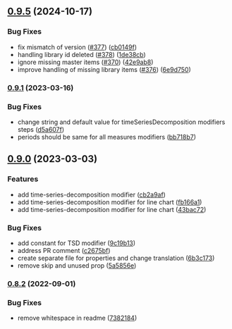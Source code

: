 

## [0.9.5](https://github.com/qlik-oss/qlik-modifiers/compare/v0.9.1...v0.9.5) (2024-10-17)


### Bug Fixes

* fix mismatch of version ([#377](https://github.com/qlik-oss/qlik-modifiers/issues/377)) ([cb0149f](https://github.com/qlik-oss/qlik-modifiers/commit/cb0149f61d35a8e9c399dfd0b84427f801d70540))
* handling library id deleted ([#378](https://github.com/qlik-oss/qlik-modifiers/issues/378)) ([1de38cb](https://github.com/qlik-oss/qlik-modifiers/commit/1de38cbc83e1f5521cc129f3a2ca05488578498d))
* ignore missing master items ([#370](https://github.com/qlik-oss/qlik-modifiers/issues/370)) ([42e9ab8](https://github.com/qlik-oss/qlik-modifiers/commit/42e9ab8a8b20ff2eba47f29169af30749291d5ee))
* improve handling of missing library items ([#376](https://github.com/qlik-oss/qlik-modifiers/issues/376)) ([6e9d750](https://github.com/qlik-oss/qlik-modifiers/commit/6e9d7501116f8bd008e17d22738c7231c8fbf203))

### [0.9.1](https://github.com/qlik-oss/qlik-modifiers/compare/v0.9.0...v0.9.1) (2023-03-16)


### Bug Fixes

* change string and default value for timeSeriesDecomposition modifiers steps ([d5a607f](https://github.com/qlik-oss/qlik-modifiers/commit/d5a607f8911797d1061681af797267a0281aa7ad))
* periods should be same for all measures modifiers ([bb718b7](https://github.com/qlik-oss/qlik-modifiers/commit/bb718b76355bd35d31f44c3b201d3c741f39af1c))

## [0.9.0](https://github.com/qlik-oss/qlik-modifiers/compare/v0.8.2...v0.9.0) (2023-03-03)


### Features

* add time-series-decomposition modifier ([cb2a9af](https://github.com/qlik-oss/qlik-modifiers/commit/cb2a9af7a872a9729e42de43a1141d17b5967221))
* add time-series-decomposition modifier for line chart ([fb166a1](https://github.com/qlik-oss/qlik-modifiers/commit/fb166a1181c16e0290c822af6583f2a62918c145))
* add time-series-decomposition modifier for line chart ([43bac72](https://github.com/qlik-oss/qlik-modifiers/commit/43bac72c28aa4895aec686b6d6ec1c5d615598f0))


### Bug Fixes

* add constant for TSD modifier ([9c19b13](https://github.com/qlik-oss/qlik-modifiers/commit/9c19b13dec42b337ca87fb60abc4ad5c3a4419ed))
* address PR comment ([c2675bf](https://github.com/qlik-oss/qlik-modifiers/commit/c2675bfda1d5a621b0e6462f22c4f86949a40f1e))
* create separate file for properties and change translation ([6b3c173](https://github.com/qlik-oss/qlik-modifiers/commit/6b3c1737c11e02a33ea2e155dd08b084e16e45ff))
* remove skip and unused prop ([5a5856e](https://github.com/qlik-oss/qlik-modifiers/commit/5a5856e21d6920d780597bb8d3e6abb6d3eadcd2))

### [0.8.2](https://github.com/qlik-oss/qlik-modifiers/compare/v0.8.1...v0.8.2) (2022-09-01)


### Bug Fixes

* remove whitespace in readme ([7382184](https://github.com/qlik-oss/qlik-modifiers/commit/738218475b19cc295577b5c2c548c5b94b32dac1))